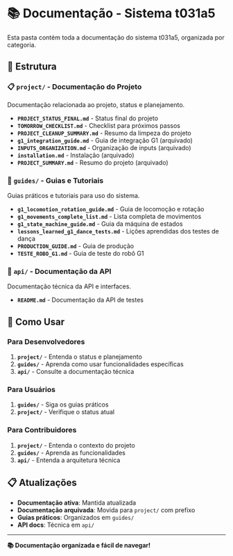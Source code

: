 # 📚 Documentação - Sistema t031a5

Esta pasta contém toda a documentação do sistema t031a5, organizada por categoria.

## 📂 Estrutura

### 📋 `project/` - Documentação do Projeto
Documentação relacionada ao projeto, status e planejamento.

- **`PROJECT_STATUS_FINAL.md`** - Status final do projeto
- **`TOMORROW_CHECKLIST.md`** - Checklist para próximos passos
- **`PROJECT_CLEANUP_SUMMARY.md`** - Resumo da limpeza do projeto
- **`g1_integration_guide.md`** - Guia de integração G1 (arquivado)
- **`INPUTS_ORGANIZATION.md`** - Organização de inputs (arquivado)
- **`installation.md`** - Instalação (arquivado)
- **`PROJECT_SUMMARY.md`** - Resumo do projeto (arquivado)

### 📖 `guides/` - Guias e Tutoriais
Guias práticos e tutoriais para uso do sistema.

- **`g1_locomotion_rotation_guide.md`** - Guia de locomoção e rotação
- **`g1_movements_complete_list.md`** - Lista completa de movimentos
- **`g1_state_machine_guide.md`** - Guia da máquina de estados
- **`lessons_learned_g1_dance_tests.md`** - Lições aprendidas dos testes de dança
- **`PRODUCTION_GUIDE.md`** - Guia de produção
- **`TESTE_ROBO_G1.md`** - Guia de teste do robô G1

### 🔌 `api/` - Documentação da API
Documentação técnica da API e interfaces.

- **`README.md`** - Documentação da API de testes

## 🎯 Como Usar

### Para Desenvolvedores
1. **`project/`** - Entenda o status e planejamento
2. **`guides/`** - Aprenda como usar funcionalidades específicas
3. **`api/`** - Consulte a documentação técnica

### Para Usuários
1. **`guides/`** - Siga os guias práticos
2. **`project/`** - Verifique o status atual

### Para Contribuidores
1. **`project/`** - Entenda o contexto do projeto
2. **`guides/`** - Aprenda as funcionalidades
3. **`api/`** - Entenda a arquitetura técnica

## 📋 Atualizações

- **Documentação ativa**: Mantida atualizada
- **Documentação arquivada**: Movida para `project/` com prefixo
- **Guias práticos**: Organizados em `guides/`
- **API docs**: Técnica em `api/`

---

**📚 Documentação organizada e fácil de navegar!**
